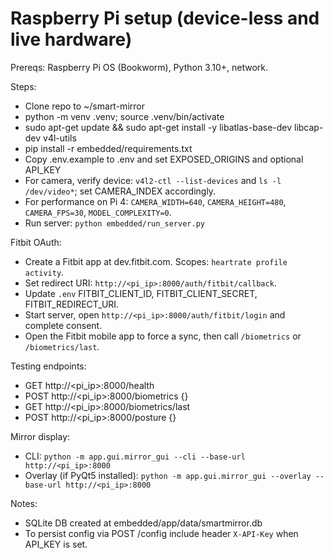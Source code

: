 # Raspberry Pi setup (device-less and live hardware)

Prereqs: Raspberry Pi OS (Bookworm), Python 3.10+, network.

Steps:
- Clone repo to ~/smart-mirror
- python -m venv .venv; source .venv/bin/activate
- sudo apt-get update && sudo apt-get install -y libatlas-base-dev libcap-dev v4l-utils
- pip install -r embedded/requirements.txt
- Copy .env.example to .env and set EXPOSED_ORIGINS and optional API_KEY
- For camera, verify device: `v4l2-ctl --list-devices` and `ls -l /dev/video*`; set CAMERA_INDEX accordingly.
- For performance on Pi 4: `CAMERA_WIDTH=640`, `CAMERA_HEIGHT=480`, `CAMERA_FPS=30`, `MODEL_COMPLEXITY=0`.
- Run server: `python embedded/run_server.py`

Fitbit OAuth:
- Create a Fitbit app at dev.fitbit.com. Scopes: `heartrate profile activity`.
- Set redirect URI: `http://<pi_ip>:8000/auth/fitbit/callback`.
- Update `.env` FITBIT_CLIENT_ID, FITBIT_CLIENT_SECRET, FITBIT_REDIRECT_URI.
- Start server, open `http://<pi_ip>:8000/auth/fitbit/login` and complete consent.
- Open the Fitbit mobile app to force a sync, then call `/biometrics` or `/biometrics/last`.

Testing endpoints:
- GET http://<pi_ip>:8000/health
- POST http://<pi_ip>:8000/biometrics {}
- GET http://<pi_ip>:8000/biometrics/last
- POST http://<pi_ip>:8000/posture {}

Mirror display:
- CLI: `python -m app.gui.mirror_gui --cli --base-url http://<pi_ip>:8000`
- Overlay (if PyQt5 installed): `python -m app.gui.mirror_gui --overlay --base-url http://<pi_ip>:8000`

Notes:
- SQLite DB created at embedded/app/data/smartmirror.db
- To persist config via POST /config include header `X-API-Key` when API_KEY is set.
